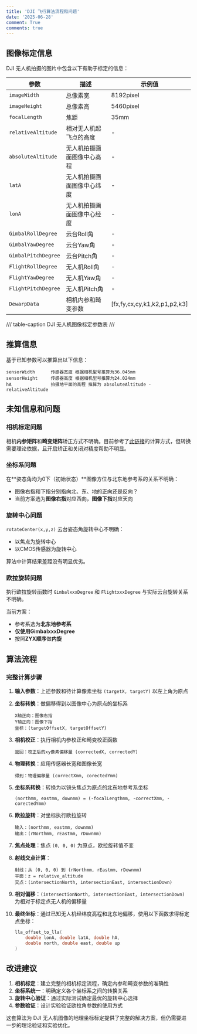 ```yaml
---
title: 'DJI 飞行算法流程和问题'
date: '2025-06-28'
comment: True
comments: true
---
```


## 图像标定信息

DJI 无人机拍摄的图片中包含以下有助于标定的信息：

| 参数 | 描述 | 示例值 |
|------|------|--------|
| `imageWidth` | 总像素宽 | 8192pixel |
| `imageHeight` | 总像素高 | 5460pixel |
| `focalLength` | 焦距 | 35mm |
| `relativeAltitude` | 相对无人机起飞点的高度 | - |
| `absoluteAltitude` | 无人机拍摄画面图像中心高程 | - |
| `latA` | 无人机拍摄画面图像中心纬度 | - |
| `lonA` | 无人机拍摄画面图像中心经度 | - |
| `GimbalRollDegree` | 云台Roll角 | - |
| `GimbalYawDegree` | 云台Yaw角 | - |
| `GimbalPitchDegree` | 云台Pitch角 | - |
| `FlightRollDegree` | 无人机Roll角 | - |
| `FlightYawDegree` | 无人机Yaw角 | - |
| `FlightPitchDegree` | 无人机Pitch角 | - |
| `DewarpData` | 相机内参和畸变参数 | [fx,fy,cx,cy,k1,k2,p1,p2,k3] |

/// table-caption
DJI 无人机图像标定参数表
///

## 推算信息

基于已知参数可以推算出以下信息：

```
sensorWidth      传感器宽度 根据相机型号推算为36.045mm
sensorHeight     传感器高度 根据相机型号推算为24.024mm
hA               拍摄地平面的高程 推算为 absoluteAltitude - relativeAltitude
```

## 未知信息和问题

### 相机标定问题

相机**内参矩阵**和**畸变矩阵**矫正方式不明确。目前参考了[此链接](https://zhuanlan.zhihu.com/p/68269214)的计算方式，但转换需要理论依据，且开启矫正和关闭对精度帮助不明显。

### 坐标系问题

在**姿态角均为0下（初始状态）**图像方位与北东地参考系的关系不明确：

- 图像右指和下指分别指向北、东、地的正向还是反向？
- 当前方案选为**图像右指**对应西向，**图像下指**对应天向

### 旋转中心问题

`rotateCenter(x,y,z)` 云台姿态角旋转中心不明确：

- 以焦点为旋转中心
- 以CMOS传感器为旋转中心

算法中计算结果差距没有明显优劣。

### 欧拉旋转问题

执行欧拉旋转函数时 `GimbalxxxDegree` 和 `FlightxxxDegree` 与实际云台旋转关系不明确。

当前方案：
- 参考系选为**北东地参考系**
- **仅使用GimbalxxxDegree**
- 按照**ZYX顺序**做**内旋**

## 算法流程

### 完整计算步骤

1. **输入参数**：上述参数和待计算像素坐标 `(targetX, targetY)` 以左上角为原点

2. **坐标转换**：做偏移得到以图像中心为原点的坐标系
   ```
   X轴正向：图像右指
   Y轴正向：图像下指
   坐标：(targetOffsetX, targetOffsetY)
   ```

3. **相机校正**：执行相机内参校正和畸变校正函数
   ```
   返回：校正后的xy像素偏移量 (correctedX, correctedY)
   ```

4. **物理转换**：应用传感器长宽和图像长宽
   ```
   得到：物理偏移量 (correctXmm, corectedYmm)
   ```

5. **坐标系转换**：转换为以镜头焦点为原点的北东地参考系坐标
   ```
   (northmm, eastmm, downmm) = (-focalLengthmm, -correctXmm, -corectedYmm)
   ```

6. **欧拉旋转**：对坐标执行欧拉旋转
   ```
   输入：(northmm, eastmm, downmm)
   输出：(rNorthmm, rEastmm, rDownmm)
   ```

7. **焦点处理**：焦点 `(0, 0, 0)` 为原点，欧拉旋转值不变

8. **射线交点计算**：
   ```
   射线：从 (0, 0, 0) 到 (rNorthmm, rEastmm, rDownmm)
   平面：z = relative_altitude
   交点：(intersectionNorth, intersectionEast, intersectionDown)
   ```

9. **相对偏移**：`(intersectionNorth, intersectionEast, intersectionDown)` 为相对于标定点无人机的偏移量

10. **最终坐标**：通过已知无人机经纬度高程和北东地偏移，使用以下函数求得标定点坐标：

    ```c
    lla_offset_to_lla(
        double lonA, double latA, double hA,
        double north, double east, double up
    )
    ```

## 改进建议

1. **相机标定**：建立完整的相机标定流程，确定内参和畸变参数的准确性
2. **坐标系统一**：明确定义各个坐标系之间的转换关系
3. **旋转中心验证**：通过实际测试确定最优的旋转中心选择
4. **参数验证**：设计实验验证欧拉角参数的使用方式

这套算法为 DJI 无人机图像的地理坐标标定提供了完整的解决方案，但仍需要进一步的理论验证和实验优化。